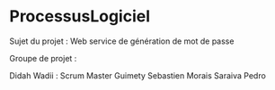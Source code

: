 # ProcessusLogiciel

Sujet du projet : Web service de génération de mot de passe

Groupe de projet :

Didah Wadii : Scrum Master
Guimety Sebastien 
Morais Saraiva Pedro

